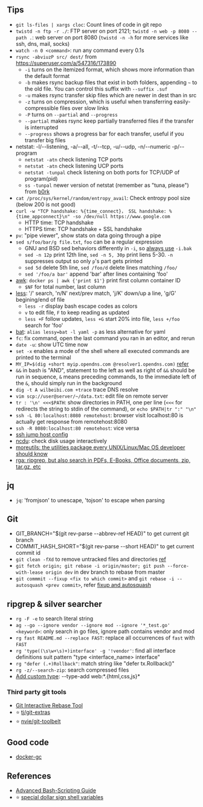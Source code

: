 ## Tips 
- `git ls-files | xargs cloc`: Count lines of code in git repo
- `twistd -n ftp -r ./`: FTP server on port 2121; `twistd -n web -p 8080 --path .`: web server on port 8080 (`twistd -n -h` for more services like ssh, dns, mail, socks)
- `watch -n 0 <command>`: run any command every 0.1s
- `rsync -abviuzP src/ dest/` from https://superuser.com/a/547316/173890
    - `-i` turns on the itemized format, which shows more information than the default format
    - `-b` makes rsync backup files that exist in both folders, appending `~` to the old file. You can control this suffix with `--suffix .suf`
    - `-u` makes rsync transfer skip files which are newer in dest than in src
    - `-z` turns on compression, which is useful when transferring easily-compressible files over slow links
    - `-P` turns on `--partial` and `--progress`
    - `--partial` makes rsync keep partially transferred files if the transfer is interrupted
    - `--progress` shows a progress bar for each transfer, useful if you transfer big files
- netstat: -l/--listening, -a/--all, -t/--tcp, -u/--udp, -n/--numeric -p/--program
    - `netstat -atn` check listening TCP ports
    - `netstat -atn` check listening UCP ports
    - `netstat -tunpal` check listening on both ports for TCP/UDP of program(pid)
    - `ss -tunpal` newer version of netstat (remember as "tuna, please") from [b0rk](https://twitter.com/b0rk/status/1090058524137345025)
- `cat /proc/sys/kernel/random/entropy_avail`: Check entropy pool size (below 200 is not good)
- `curl -w "TCP handshake: %{time_connect}， SSL handshake: %{time_appconnect}\n" -so /dev/null https://www.google.com`
    - HTTP time: TCP handshake
    - HTTPS time: TCP handshake + SSL handshake
- `pv`: "pipe viewer", show stats on data going through a pipe
- `sed s/foo/bar/g file.txt`, `foo` can be a regular expression
    - GNU and BSD sed behaviors differently in `-i`, so [always use](https://stackoverflow.com/a/22084103/1035859) `-i.bak`
    - `sed -n 12p` print 12th line, `sed -n 5, 30p` print liens 5-30. `-n` suppresses output so only `p`'s part gets printed 
    - `sed 5d` delete 5th line, `sed /foo/d` delete lines matching `/foo/`
    - `sed '/foo/a bar'` append 'bar' after lines containing 'foo'
- [awk](https://coolshell.cn/articles/9070.html): `docker ps | awk {'print $1'}` print first column container ID
    - `$NF` for total number, last column
- [less](https://twitter.com/b0rk/status/1005470181240508417): '/' search, 'n/N' next/prev match, 'j/K' down/up a line, 
    'g/G' begining/end of file
    - `less -r` display bash escape codes as colors
    - `v` to edit file, `F` to keep reading as updated
    - `less +F` follow updates, `less +G` start 20% into file, `less +/foo` search for 'foo'
- [bat](https://github.com/sharkdp/bat): `alias lessy=bat -l yaml -p` as less alternative for yaml
- `fc`: fix command, open the last command you ran in an editor, and rerun
- `date -u`: show UTC time now
- `set -x` enables a mode of the shell where all executed commands are printed to the terminal
- `MY_IP=$(dig +short myip.opendns.com @resolver1.opendns.com)` [refer](https://unix.stackexchange.com/a/81699/36211)
- `&&` in bash is "AND", statement to the left as well as right of `&&` should be run in sequence, `&` means preceding commands, 
    to the immediate left of the `&`, should simply run in the background
- `dig -t A wilbeibi.com +trace` trace DNS resolve
- `vim scp://user@server/~/data.txt`: edit file on remote server
-  `tr : '\n' <<<$PATH`: show directories in PATH, one per line (`<<<` for redirects the string to stdin of the command), or `echo $PATH|tr ":" "\n"`
- `ssh -L 80:localhost:8080 remotehost`: browser visit localhost:80 is actually get response from remotehost:8080
- `ssh -R 8080:localhost:80 remotehost`: vice versa
- [ssh jump host config](https://gist.github.com/wilbeibi/1505fcd81f7376cdd91cd370d2dd9204)
- [ncdu](https://dev.yorhel.nl/ncdu): check disk usage interactively
- [moreutils: the utilities package every UNIX/Linux/Mac OS developer should know](https://rentes.github.io/unix/utilities/2015/07/27/moreutils-package/)
- [rga: ripgrep, but also search in PDFs, E-Books, Office documents, zip, tar.gz, etc](https://phiresky.github.io/blog/2019/rga--ripgrep-for-zip-targz-docx-odt-epub-jpg/)

## jq
- `jq`: 'fromjson' to unescape, 'tojson' to escape when parsing

## Git    
- GIT_BRANCH="$(git rev-parse --abbrev-ref HEAD)" to get current git branch
- COMMIT_HASH_SHORT="$(git rev-parse --short HEAD)" to get current commit id
- `git clean -fXd` to remove untracked files and directories [ref](https://stackoverflow.com/a/64966/1035859)
- `git fetch origin; git rebase -i origin/master; git push --force-with-lease origin dev` in dev branch to rebase from master
- `git commmit --fixup <fix to which commit>` and `git rebase -i --autosquash <prev commit>`, refer [fixup and autosquash](https://fle.github.io/git-tip-keep-your-branch-clean-with-fixup-and-autosquash.html)

## ripgrep & silver searcher
- `rg -F -e` to search literal string
- `ag --go --ignore vendor --ignore mod --ignore '*_test.go' <keyword>`: only search in go files, ignore path contains vendor and mod
- `rg fast README.md --replace FAST`:  replace all occurrences of `fast` with `FAST`
- `rg 'type((\s\w+\s)+)interface' -g '!vendor'`: find all interface definitions suit pattern "type <interface_name> interface"
- `rg "defer (.+)Rollback"`: match string like "defer tx.Rollback()"
- `rg -z/--search-zip`: search compressed files
- [Add custom type](https://github.com/BurntSushi/ripgrep/blob/master/GUIDE.md#configuration-file): --type-add web:\*.{html,css,js}\*
### Third party git tools
- [Git Interactive Rebase Tool](https://github.com/MitMaro/git-interactive-rebase-tool)
- ⭐ [tj/git-extras](https://github.com/tj/git-extras)
- ⭐ [nvie/git-toolbelt](https://github.com/nvie/git-toolbelt)

## Good code
- [docker-gc](https://github.com/spotify/docker-gc/blob/master/docker-gc)
## References
+ [Advanced Bash-Scripting Guide](https://www.tldp.org/LDP/abs/abs-guide.pdf)
+ :star: [special dollar sign shell variables](https://stackoverflow.com/questions/5163144/what-are-the-special-dollar-sign-shell-variables)
